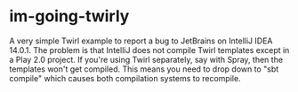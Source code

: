 im-going-twirly
===============

A very simple Twirl example to report a bug to JetBrains on IntelliJ IDEA 14.0.1. The problem is that IntelliJ 
does not compile Twirl templates except in a Play 2.0 project. If you're using Twirl separately, say with Spray, 
then the templates won't get compiled. This means you need to drop down to "sbt compile" which causes both
compilation systems to recompile. 
